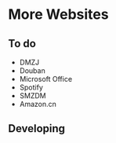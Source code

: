# More Websites

## To do

- DMZJ
- Douban
- Microsoft Office
- Spotify
- SMZDM
- Amazon.cn

## Developing